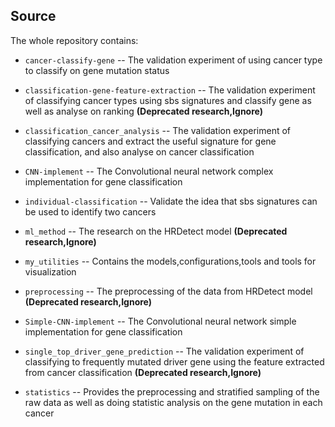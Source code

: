 
## Source

The whole repository contains:

*  `cancer-classify-gene` -- The validation experiment of using cancer type to classify on gene mutation status


*  `classification-gene-feature-extraction` -- The validation experiment of classifying cancer types using sbs signatures and classify gene as well as analyse on ranking **(Deprecated research,Ignore)**


*  `classification_cancer_analysis` -- The validation experiment of classifying cancers and extract the useful signature for gene classification, and also analyse on cancer classification


*  `CNN-implement` -- The Convolutional neural network complex implementation for gene classification


*  `individual-classification` -- Validate the idea that sbs signatures can be used to identify two cancers


*  `ml_method` -- The research on the HRDetect model **(Deprecated research,Ignore)**


*  `my_utilities` -- Contains the models,configurations,tools and tools for visualization


*  `preprocessing` -- The preprocessing of the data from HRDetect model **(Deprecated research,Ignore)**


*  `Simple-CNN-implement` -- The Convolutional neural network simple implementation for gene classification


*  `single_top_driver_gene_prediction` -- The validation experiment of classifying to frequently mutated driver gene using the feature extracted from cancer classification **(Deprecated research,Ignore)**


*  `statistics` -- Provides the preprocessing and stratified sampling of the raw data as well as doing statistic analysis on the gene mutation in each cancer
